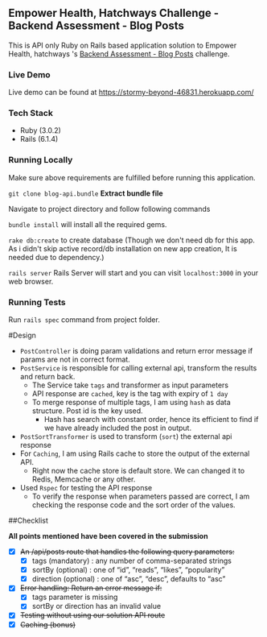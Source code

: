 ## Empower Health, Hatchways Challenge - Backend Assessment - Blog Posts

This is API only Ruby on Rails based application solution to Empower Health, hatchways 's [Backend Assessment - Blog Posts](https://storage.googleapis.com/hatchways-app.appspot.com/assessments/data/instructions/b-3/Back-end%20Assessment%20-%20Blog%20Posts-TZW3TH2D4VFVDPKH4D6C.pdf) challenge.

### Live Demo
Live demo can be found at https://stormy-beyond-46831.herokuapp.com/

### Tech Stack
* Ruby (3.0.2)
* Rails (6.1.4)

### Running Locally
Make sure above requirements are fulfilled before running this application.

`git clone blog-api.bundle` **Extract bundle file**

Navigate to project directory and follow following commands

`bundle install` will install all the required gems.

`rake db:create` to create database (Though we don't need db for this app. As i didn't skip active record/db installation on new app creation, It is needed due to dependency.)

`rails server` Rails Server will start and you can visit `localhost:3000` in your web browser.

### Running Tests
Run `rails spec` command from project folder.

#Design
- `PostController` is doing param validations and return error message if params are not in correct format.
- `PostService` is responsible for calling external api, transform the results and return back.
    - The Service take `tags` and transformer as input parameters 
    - API response are `cached`, key is the tag with expiry of `1 day`
    - To merge response of multiple tags, I am using `hash` as data structure. Post id is the key used. 
      - Hash has search with constant order, hence its efficient to find if we have already included the post in output.
- `PostSortTransformer` is used to transform (`sort`) the external api response
- For `Caching`, I am using Rails cache to store the output of the external API.
  - Right now the cache store is default store. We can changed it to Redis, Memcache or any other.
- Used `Rspec` for testing the API response
  - To verify the response when parameters passed are correct, I am checking the response code and the sort order of the values.
      

##Checklist

**All points mentioned have been covered in the submission**

-[x] ~~An /api/posts route that handles the following query parameters:~~
    -[x] tags (mandatory) : any number of comma-separated strings
    -[x] sortBy (optional) : one of “id”, “reads”, “likes”, “popularity”
    -[x] direction (optional) : one of “asc”, “desc”, defaults to “asc”
-[x] ~~Error handling: Return an error message if:~~
    -[x] tags parameter is missing
    -[x] sortBy or direction has an invalid value
-[x] ~~Testing without using our solution API route~~
-[x] ~~Caching (bonus)~~